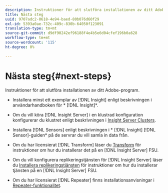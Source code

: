 ```yaml
---
description: Instruktioner för att slutföra installationen av ditt Adobe-program.
title: Nästa steg
uuid: 9707adc2-0618-4e94-baed-80b076d60f29
exl-id: 5393a0ae-732c-409c-830b-64050f123091
translation-type: tm+mt
source-git-commit: d9df90242ef96188f4e4b5e6d04cfef196b0a628
workflow-type: tm+mt
source-wordcount: '115'
ht-degree: 0%

---
```


# Nästa steg{#next-steps}

Instruktioner för att slutföra installationen av ditt Adobe-program.

* Installera minst ett exemplar av [!DNL Insight] enligt beskrivningen i användarhandboken för * [!DNL Insight]*.

* Om du vill köra [!DNL Insight Server] i en klustrad konfiguration konfigurerar du klustret enligt beskrivningen i [Insight Server Clusters](../../../home/c-inst-svr/c-install-ins-svr/c-ins-svr-clstrs/c-abt-ins-svr-clsters.md).

* Installera [!DNL Sensors] enligt beskrivningen i * [!DNL Insight] [!DNL Sensor]-guiden* på de servrar du vill samla in data från.

* Om du har licensierat [!DNL Transform] läser du [Transform](../../../home/c-inst-svr/c-tfm/c-tfm.md#concept-2da4db2b6f444e93ace22d3b3aecb4f2) för instruktioner om hur du installerar det på en [!DNL Insight Server] FSU.

* Om du vill konfigurera replikeringstjänsten för [!DNL Insight Server] läser du [Installera replikeringstjänsten](../../../home/c-inst-svr/c-ins-svr-rep-svc/c-inst-rep-svc.md#concept-4743b6621f394ee39cf0635230996925) för instruktioner om hur du installerar tjänsten på en [!DNL Insight Server] FSU.

* Om du har licensierat [!DNL Repeater] finns installationsanvisningar i [Repeater-funktionalitet](../../../home/c-inst-svr/c-rptr-fntly/c-rptr-fntly.md).
